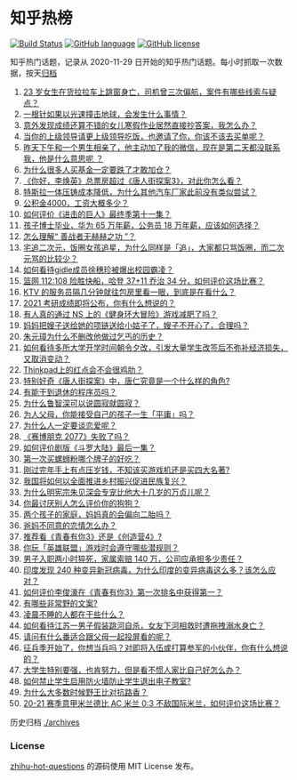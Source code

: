 # 知乎热榜
[![Build Status](https://github.com/ToWeLong/zhihu-hot-questions/workflows/CI/badge.svg)](https://github.com/ToWeLong/zhihu-hot-questions/actions)
[![GitHub language](https://img.shields.io/badge/language-golang-orange.svg)](https://golang.org/)
[![GitHub license](https://img.shields.io/github/license/ToWeLong/zhihu-hot-questions)](https://github.com/ToWeLong/zhihu-hot-questions/blob/main/LICENSE)

知乎热门话题，记录从 2020-11-29 日开始的知乎热门话题。每小时抓取一次数据，按天[归档](./archives)

<!-- BEGIN -->

1. [23 岁女生在货拉拉车上跳窗身亡，司机曾三次偏航，案件有哪些线索与疑点？](https://www.zhihu.com/question/445659561)
1. [一根针如果以光速撞击地球，会发生什么事情？](https://www.zhihu.com/question/445280012)
1. [意外发现成绩还算不错的女儿寒假作业居然直接抄答案，我怎么办？](https://www.zhihu.com/question/444223188)
1. [当你的上级领导请更上级领导吃饭，也邀请了你，你该不该去买单呢？](https://www.zhihu.com/question/440020824)
1. [昨天下午和一个男生相亲了，他主动加了我的微信，现在是第二天都没联系我，他是什么意思呢   ？](https://www.zhihu.com/question/442482767)
1. [为什么很多人买基金一定要跌了才敢加仓？](https://www.zhihu.com/question/440460820)
1. [《你好，李焕英》总票房超过《唐人街探案3》，对此你怎么看？](https://www.zhihu.com/question/445258008)
1. [特斯拉一体压铸成本降低，为什么其他汽车厂家此前没有类似尝试？](https://www.zhihu.com/question/445343579)
1. [公积金4000，工资大概多少？](https://www.zhihu.com/question/442656404)
1. [如何评价《进击的巨人》最终季第十一集？](https://www.zhihu.com/question/445637965)
1. [孩子博士毕业，华为 65 万年薪，公务员 18 万年薪，应该如何选择？](https://www.zhihu.com/question/444289082)
1. [怎么理解“ 善战者无赫赫之功 ”？](https://www.zhihu.com/question/409246699)
1. [宅追二次元，饭圈女孩追星，为什么同样是「追」，大家都只骂饭圈，而二次元骂的比较少？](https://www.zhihu.com/question/434446919)
1. [如何看待gidle成员徐穗珍被爆出校园霸凌？](https://www.zhihu.com/question/445670084)
1. [篮网 112:108 险胜快船，哈登 37+11 乔治 34 分，如何评价这场比赛？](https://www.zhihu.com/question/445685194)
1. [KTV 的服务员隔几分钟就往包房里看一眼，到底是在看什么？](https://www.zhihu.com/question/22629932)
1. [2021 考研成绩即将公布，你有什么想说的？](https://www.zhihu.com/question/443240054)
1. [有人真的通过 NS 上的《健身环大冒险》游戏减肥了吗？](https://www.zhihu.com/question/359016259)
1. [妈妈把嫂子送给她的项链送给小姑子了，嫂子不开心了，合理吗？](https://www.zhihu.com/question/443569422)
1. [朱元璋为什么不删改他做过乞丐的历史？](https://www.zhihu.com/question/319334362)
1. [如何看待多所大学开学时间朝令夕改，引发大量学生改签后不弥补经济损失，又取消变动？](https://www.zhihu.com/question/445621972)
1. [Thinkpad上的红点会不会很鸡肋？](https://www.zhihu.com/question/402973926)
1. [特别好奇《唐人街探案》中，唐仁究竟是一个什么样的角色?](https://www.zhihu.com/question/444127621)
1. [有能干到退休的程序员吗？](https://www.zhihu.com/question/435666995)
1. [为什么鲁智深可以说圆寂就圆寂？](https://www.zhihu.com/question/46998574)
1. [为人父母，你能接受自己的孩子一生「平庸」吗？](https://www.zhihu.com/question/359250781)
1. [为什么人一定要谈恋爱呢？](https://www.zhihu.com/question/444367432)
1. [《赛博朋克 2077》失败了吗？](https://www.zhihu.com/question/445240608)
1. [如何评价剧版《斗罗大陆》最后一集？](https://www.zhihu.com/question/445564855)
1. [第一次买螺蛳粉哪个牌子的好吃？](https://www.zhihu.com/question/374452877)
1. [刚过完年手上有点压岁钱，不知该买游戏机还是买四大名著?](https://www.zhihu.com/question/444472347)
1. [我国将如何以全面推进乡村振兴促进民族复兴？](https://www.zhihu.com/question/445669242)
1. [为什么明宪宗朱见深会专宠比他大十几岁的万贞儿呢？](https://www.zhihu.com/question/27216354)
1. [你最讨厌别人怎么评价你的狗狗？](https://www.zhihu.com/question/444389363)
1. [两个孩子的家庭，妈妈真的会偏向二胎吗？](https://www.zhihu.com/question/444552496)
1. [爸妈不同意的恋情怎么办？](https://www.zhihu.com/question/424909317)
1. [推荐看《青春有你3》还是《创造营4》?](https://www.zhihu.com/question/445130300)
1. [你玩「英雄联盟」游戏时会遵守哪些潜规则？](https://www.zhihu.com/question/444096854)
1. [男子入职两小时猝死，家属索赔 140 万，公司应承担多少责任？](https://www.zhihu.com/question/445700181)
1. [印度发现 240 种变异新冠病毒，为什么印度的变异病毒这么多？该怎么应对？](https://www.zhihu.com/question/445691119)
1. [如何评价李俊濠在《青春有你3》第一次排名中获得第一？](https://www.zhihu.com/question/445463113)
1. [有哪些非常野的文案?](https://www.zhihu.com/question/440236283)
1. [凌晨不睡的人都在干些什么？](https://www.zhihu.com/question/443541851)
1. [如何看待江苏一男子假装跳河自杀，女友下河相救时遭拖拽溺水身亡？](https://www.zhihu.com/question/445577862)
1. [请问有什么番适合跟父母一起投屏看的呢？](https://www.zhihu.com/question/445125108)
1. [征兵季开始了，你想当兵吗？对即将入伍或打算参军的小伙伴，你有什么想说的？](https://www.zhihu.com/question/445543682)
1. [大学生特别要强，也肯努力，但是看不惯人家比自己好怎么办？](https://www.zhihu.com/question/438476679)
1. [如何禁止学生启用防火墙防止学生退出电子教室?](https://www.zhihu.com/question/434039414)
1. [为什么大多数时候野王比对抗路香？](https://www.zhihu.com/question/445296984)
1. [20-21 赛季意甲米兰德比 AC 米兰 0:3 不敌国际米兰，如何评价这场比赛？](https://www.zhihu.com/question/445636278)

<!-- END -->

历史归档 [./archives](./archives)


### License
[zhihu-hot-questions](https://github.com/towelong/zhihu-hot-questions) 的源码使用 MIT License 发布。